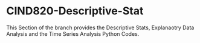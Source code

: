 # CIND820-Descriptive-Stat
This Section of the branch provides the Descriptive Stats, Explanaotry Data Analysis and the Time Series Analysis Python Codes.
